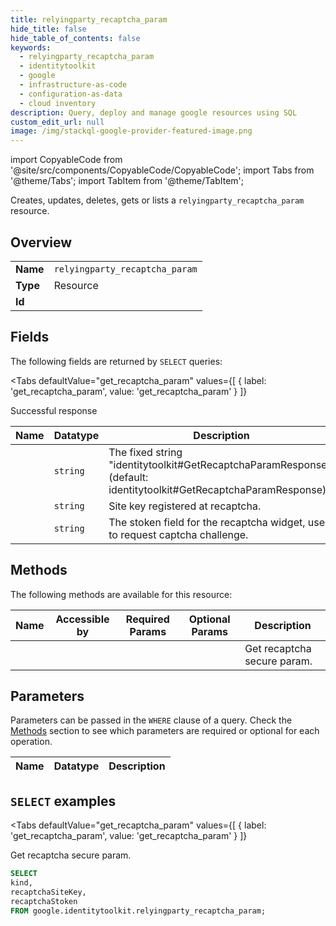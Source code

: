```yaml
--- 
title: relyingparty_recaptcha_param
hide_title: false
hide_table_of_contents: false
keywords:
  - relyingparty_recaptcha_param
  - identitytoolkit
  - google
  - infrastructure-as-code
  - configuration-as-data
  - cloud inventory
description: Query, deploy and manage google resources using SQL
custom_edit_url: null
image: /img/stackql-google-provider-featured-image.png
---
```


import CopyableCode from '@site/src/components/CopyableCode/CopyableCode';
import Tabs from '@theme/Tabs';
import TabItem from '@theme/TabItem';

Creates, updates, deletes, gets or lists a <code>relyingparty_recaptcha_param</code> resource.

## Overview
<table><tbody>
<tr><td><b>Name</b></td><td><code>relyingparty_recaptcha_param</code></td></tr>
<tr><td><b>Type</b></td><td>Resource</td></tr>
<tr><td><b>Id</b></td><td><CopyableCode code="google.identitytoolkit.relyingparty_recaptcha_param" /></td></tr>
</tbody></table>

## Fields

The following fields are returned by `SELECT` queries:

<Tabs
    defaultValue="get_recaptcha_param"
    values={[
        { label: 'get_recaptcha_param', value: 'get_recaptcha_param' }
    ]}
>
<TabItem value="get_recaptcha_param">

Successful response

<table>
<thead>
    <tr>
    <th>Name</th>
    <th>Datatype</th>
    <th>Description</th>
    </tr>
</thead>
<tbody>
<tr>
    <td><CopyableCode code="kind" /></td>
    <td><code>string</code></td>
    <td>The fixed string "identitytoolkit#GetRecaptchaParamResponse". (default: identitytoolkit#GetRecaptchaParamResponse)</td>
</tr>
<tr>
    <td><CopyableCode code="recaptchaSiteKey" /></td>
    <td><code>string</code></td>
    <td>Site key registered at recaptcha.</td>
</tr>
<tr>
    <td><CopyableCode code="recaptchaStoken" /></td>
    <td><code>string</code></td>
    <td>The stoken field for the recaptcha widget, used to request captcha challenge.</td>
</tr>
</tbody>
</table>
</TabItem>
</Tabs>

## Methods

The following methods are available for this resource:

<table>
<thead>
    <tr>
    <th>Name</th>
    <th>Accessible by</th>
    <th>Required Params</th>
    <th>Optional Params</th>
    <th>Description</th>
    </tr>
</thead>
<tbody>
<tr>
    <td><a href="#get_recaptcha_param"><CopyableCode code="get_recaptcha_param" /></a></td>
    <td><CopyableCode code="select" /></td>
    <td></td>
    <td></td>
    <td>Get recaptcha secure param.</td>
</tr>
</tbody>
</table>

## Parameters

Parameters can be passed in the `WHERE` clause of a query. Check the [Methods](#methods) section to see which parameters are required or optional for each operation.

<table>
<thead>
    <tr>
    <th>Name</th>
    <th>Datatype</th>
    <th>Description</th>
    </tr>
</thead>
<tbody>
</tbody>
</table>

## `SELECT` examples

<Tabs
    defaultValue="get_recaptcha_param"
    values={[
        { label: 'get_recaptcha_param', value: 'get_recaptcha_param' }
    ]}
>
<TabItem value="get_recaptcha_param">

Get recaptcha secure param.

```sql
SELECT
kind,
recaptchaSiteKey,
recaptchaStoken
FROM google.identitytoolkit.relyingparty_recaptcha_param;
```
</TabItem>
</Tabs>
